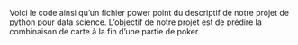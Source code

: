 Voici le code ainsi qu’un fichier power point du descriptif de notre projet de python pour data science.
L’objectif de notre projet est de prédire la combinaison de carte à la fin d’une partie de poker.

